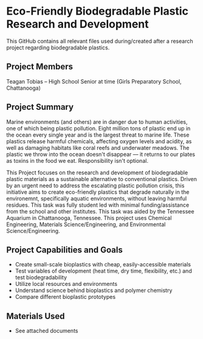 # Eco-Friendly Biodegradable Plastic Research and Development
This GitHub contains all relevant files used during/created after a research project regarding biodegradable plastics.
## Project Members
Teagan Tobias – High School Senior at time (Girls Preparatory School, Chattanooga)
## Project Summary
Marine environments (and others) are in danger due to human activities, one of which being plastic pollution. Eight million tons of plastic end up in the ocean every single year and is the largest threat to marine life. These plastics release harmful chemicals, affecting oxygen levels and acidity, as well as damaging habitats like coral reefs and underwater meadows. The plastic we throw into the ocean doesn't disappear –– it returns to our plates as toxins in the food we eat. Responsibility isn't optional.

This Project focuses on the research and development of biodegradable plastic materials as a sustainable alternative to conventional plastics. Driven by an urgent need to address the escalating plastic pollution crisis, this initiative aims to create eco-friendly plastics that degrade naturally in the environemnt, specifically aquatic environments, without leaving harmful residues. This task was fully student led with minimal funding/assistance from the school and other institutes. This task was aided by the Tennessee Aquarium in Chattanooga, Tennessee. This project uses Chemical Engineering, Materials Science/Engineering, and Environmental Science/Engineering.
## Project Capabilities and Goals
- Create small-scale bioplastics with cheap, easily-accessible materials
- Test variables of development (heat time, dry time, flexibility, etc.) and test biodegradability
- Utilize local resources and environments
- Understand science behind bioplastics and polymer chemistry
- Compare different bioplastic prototypes
## Materials Used
- See attached documents
